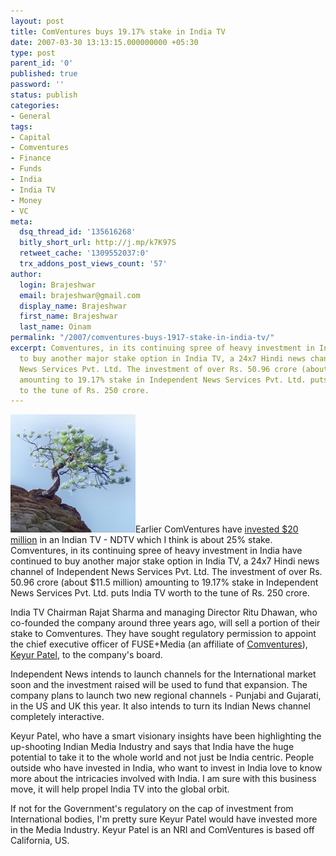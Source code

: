 ```yaml
---
layout: post
title: ComVentures buys 19.17% stake in India TV
date: 2007-03-30 13:13:15.000000000 +05:30
type: post
parent_id: '0'
published: true
password: ''
status: publish
categories:
- General
tags:
- Capital
- Comventures
- Finance
- Funds
- India
- India TV
- Money
- VC
meta:
  dsq_thread_id: '135616268'
  bitly_short_url: http://j.mp/k7K97S
  retweet_cache: '1309552037:0'
  trx_addons_post_views_count: '57'
author:
  login: Brajeshwar
  email: brajeshwar@gmail.com
  display_name: Brajeshwar
  first_name: Brajeshwar
  last_name: Oinam
permalink: "/2007/comventures-buys-1917-stake-in-india-tv/"
excerpt: Comventures, in its continuing spree of heavy investment in India have continued
  to buy another major stake option in India TV, a 24x7 Hindi news channel of Independent
  News Services Pvt. Ltd. The investment of over Rs. 50.96 crore (about $11.5 million)
  amounting to 19.17% stake in Independent News Services Pvt. Ltd. puts India TV worth
  to the tune of Rs. 250 crore.
---
```

<p><a href="http://www.comventures.com/"><img src="/static/2007/03/comventures.jpg" alt="Comventures" /></a>Earlier ComVentures have <a href="http://www.brajeshwar.com/2007/com-ventures-invest-20-million-in-ndtv/">invested $20 million</a> in an Indian TV - NDTV which I think is about 25% stake. Comventures, in its continuing spree of heavy investment in India have continued to buy another major stake option in India TV, a 24x7 Hindi news channel of Independent News Services Pvt. Ltd. The investment of over Rs. 50.96 crore (about $11.5 million) amounting to 19.17% stake in Independent News Services Pvt. Ltd. puts India TV worth to the tune of Rs. 250 crore.<br />
<!--more--></p>
<p>India TV Chairman Rajat Sharma and managing Director Ritu Dhawan, who co-founded the company around three years ago, will sell a portion of their stake to Comventures. They have sought regulatory permission to appoint the chief executive officer of FUSE+Media (an affiliate of <a href="http://www.comventures.com/">Comventures</a>), <a href="http://www.flickr.com/photos/brajeshwar/175469951/">Keyur Patel</a>, to the company's board.</p>
<p>Independent News intends to launch channels for the International market soon and the investment raised will be used to fund that expansion. The company plans to launch two new regional channels - Punjabi and Gujarati, in the US and UK this year. It also intends to turn its Indian News channel completely interactive.</p>
<p>Keyur Patel, who have a smart visionary insights have been highlighting the up-shooting Indian Media Industry and says that India have the huge potential to take it to the whole world and not just be India centric. People outside who have invested in India, who want to invest in India love to know more about the intricacies involved with India. I am sure with this business move, it will help propel India TV into the global orbit.</p>
<p>If not for the Government's regulatory on the cap of investment from International bodies, I'm pretty sure Keyur Patel would have invested more in the Media Industry. Keyur Patel is an NRI and ComVentures is based off California, US.</p>
